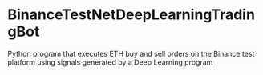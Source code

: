 # BinanceTestNetDeepLearningTradingBot
Python program that executes ETH buy and sell orders on the Binance test platform using signals generated by a Deep Learning program
